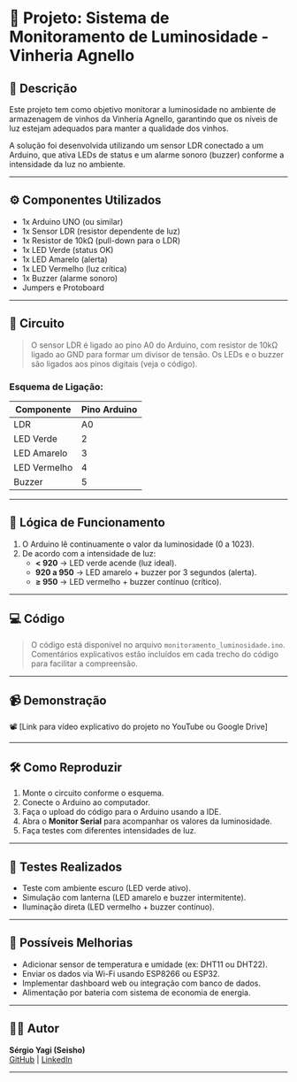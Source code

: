 # 🍷 Projeto: Sistema de Monitoramento de Luminosidade - Vinheria Agnello

## 📌 Descrição

Este projeto tem como objetivo monitorar a luminosidade no ambiente de armazenagem de vinhos da Vinheria Agnello, garantindo que os níveis de luz estejam adequados para manter a qualidade dos vinhos.

A solução foi desenvolvida utilizando um sensor LDR conectado a um Arduino, que ativa LEDs de status e um alarme sonoro (buzzer) conforme a intensidade da luz no ambiente.

---

## ⚙️ Componentes Utilizados

- 1x Arduino UNO (ou similar)
- 1x Sensor LDR (resistor dependente de luz)
- 1x Resistor de 10kΩ (pull-down para o LDR)
- 1x LED Verde (status OK)
- 1x LED Amarelo (alerta)
- 1x LED Vermelho (luz crítica)
- 1x Buzzer (alarme sonoro)
- Jumpers e Protoboard

---

## 📐 Circuito

> O sensor LDR é ligado ao pino A0 do Arduino, com resistor de 10kΩ ligado ao GND para formar um divisor de tensão.
> Os LEDs e o buzzer são ligados aos pinos digitais (veja o código).

### Esquema de Ligação:
| Componente     | Pino Arduino |
|----------------|--------------|
| LDR            | A0           |
| LED Verde      | 2            |
| LED Amarelo    | 3            |
| LED Vermelho   | 4            |
| Buzzer         | 5            |

---

## 🧠 Lógica de Funcionamento

1. O Arduino lê continuamente o valor da luminosidade (0 a 1023).
2. De acordo com a intensidade de luz:
   - **< 920** → LED verde acende (luz ideal).
   - **920 a 950** → LED amarelo + buzzer por 3 segundos (alerta).
   - **≥ 950** → LED vermelho + buzzer contínuo (crítico).

---

## 💻 Código

> O código está disponível no arquivo `monitoramento_luminosidade.ino`.  
> Comentários explicativos estão incluídos em cada trecho do código para facilitar a compreensão.

---

## 📹 Demonstração

📽️ [Link para vídeo explicativo do projeto no YouTube ou Google Drive]

---

## 🛠️ Como Reproduzir

1. Monte o circuito conforme o esquema.
2. Conecte o Arduino ao computador.
3. Faça o upload do código para o Arduino usando a IDE.
4. Abra o **Monitor Serial** para acompanhar os valores da luminosidade.
5. Faça testes com diferentes intensidades de luz.

---

## 🧪 Testes Realizados

- Teste com ambiente escuro (LED verde ativo).
- Simulação com lanterna (LED amarelo e buzzer intermitente).
- Iluminação direta (LED vermelho + buzzer contínuo).

---

## 🚧 Possíveis Melhorias

- Adicionar sensor de temperatura e umidade (ex: DHT11 ou DHT22).
- Enviar os dados via Wi-Fi usando ESP8266 ou ESP32.
- Implementar dashboard web ou integração com banco de dados.
- Alimentação por bateria com sistema de economia de energia.

---

## 👨‍💻 Autor

**Sérgio Yagi (Seisho)**  
[GitHub](https://github.com/sergioyagi) | [LinkedIn](https://www.linkedin.com/in/seisho-sergio-y-691207171/)

---

